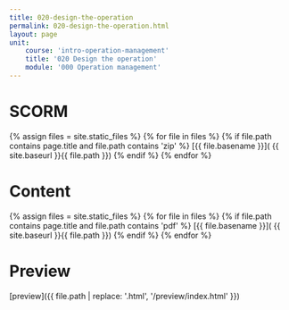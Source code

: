 ```yaml
---
title: 020-design-the-operation
permalink: 020-design-the-operation.html
layout: page
unit:
    course: 'intro-operation-management'
    title: '020 Design the operation'
    module: '000 Operation management'
---
```



# SCORM
{% assign files = site.static_files  %}
{% for file in files   %}
{% if file.path contains page.title and file.path contains  'zip' %}
[{{ file.basename }}]( {{  site.baseurl }}{{ file.path }})
{% endif %}
{% endfor %}


# Content
{% assign files = site.static_files  %}
{% for file in files   %}
{% if file.path contains page.title and file.path contains  'pdf' %}
[{{ file.basename }}]( {{  site.baseurl }}{{ file.path }})
{% endif %}
{% endfor %}

# Preview
[preview]({{ file.path | replace: '.html', '/preview/index.html' }})
